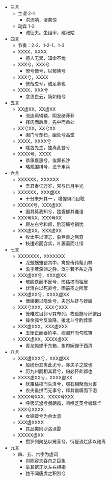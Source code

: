 * 三言
	* 主谓 2-1
		* 洪流响，渚禽惊
	* 动宾 1-2
		* 诫征夫。坐组甲，建祀姑
* 四言
	* 节奏：2-2、1-2-1、1-3
	* XXXX，XXXX
		* 德人无累，知命不忧
	* XXX兮，XXX兮
		* 憭兮慓兮，以郁怫兮
	* XXX兮，XXXX
		* 恍哉忽兮，诚足慕也
	* XXXX，XXX兮
		* 念思白云，肠如结兮
* 五言
	* XX虚XX，XX虚XX
		* 流连焉辚辚，阴发绪菲菲
		* 择肉而后发，先中而命处
	* XX兮XX，XX兮XX
		* 阖门兮却扫，幽处兮高堂
	* XXXX，XXXX兮
		* 嗟苦先生，独离此咎兮
	* XXXX兮，XXXX
		* 恭承嘉惠兮，俟罪长沙
		* 略观围棋兮，法于用兵
* 六言
	* XXXXXX，XXXXXX
		* 吾君寿亿万岁，常与日月争光
	* XXXXXX，XXX虚XX
		* 十分未升其一 ，增惶惧而目眩
	* XXXXX兮，XXX虚XX
		* 国其莫我知兮，独壹郁其谁语
	* XXX兮XX，XXX兮XX
		* 顾左右兮和颜，酌羽觞兮销忧
	* XXX虚XX，XXX虚XX
		* 牧太平以深志，象巨兽之屈奇
		* 枝逶迟而含紫，叶萋萋而吐绿
* 七言
	* XXXXXXX，XXXXXXX
		* 龙虵蜿蜷错其中，禽兽奇伟髦山林
		* 澹乎若深渊之静，泛乎若不系之舟
	* XXX虚XX兮，XXX虚XX
		* 魂踰佚而不反兮，形枯槁而独居
		* 伏清白以死直兮，固前圣之所厚
	* XXX虚XX兮，XXXX虚XX
		* 偭蟂獭以隐处兮，夫岂从虾与蛭螾
	* XXX兮XXX，XXX兮XXX
		* 笼睢过目郭兮罧布列，枚孤施兮纤繁出
		* 操余弧兮反渝降，援北斗兮酌佳浆
	* XXX虚XXX，XXX虚XXX
		* 玉衡正而泰阶平，阊阖开而勾陈转
	* XXXX虚XX，XXXX虚XX
		* 青龙蚴蟉于东箱，象舆婉僤于西清
* 八言
	* XXX虚XXX兮，XXX虚XX
		* 般纷纷其离此尤兮，亦夫子之故也
		* 历九州而相其君兮，何必怀此都也
	* XXXX虚XX兮，XXXX虚XX
		* 畎亩枯槁而失泽兮，壤石相聚而为害
		* 农夫垂拱而无事兮，释其锄耨而下泪
	* XXXX兮XXX，XXXX兮XXX
		* 呼吸沆瀣兮餐朝霞，咀噍芝英兮嘰琼华
	* XXX兮XXXX
		* 女婵媛兮为余太息
	* XXX虚XXXX
		* 其品类则沙洛渌酃
	* XXXXX虚XX
		* 攒罗列聚丛以茏茸兮，衍曼流烂痑以陆离
* 九言
	* 四、五、六字为虚词
		* 岂能容夫吞舟之巨鱼
		* 举其锯牙以左右相指
		* 独不闻唐虞之积烈兮
